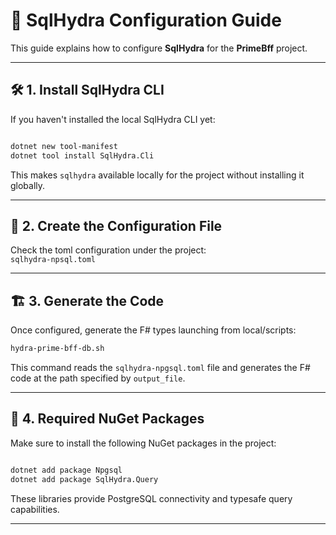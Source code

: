 # 📜 SqlHydra Configuration Guide

This guide explains how to configure **SqlHydra** for the **PrimeBff** project.

---

## 🛠️ 1. Install SqlHydra CLI

If you haven't installed the local SqlHydra CLI yet:

```bash

dotnet new tool-manifest
dotnet tool install SqlHydra.Cli

```

This makes `sqlhydra` available locally for the project without installing it globally.

---

## 🧩 2. Create the Configuration File

Check the toml configuration under the project:  
`sqlhydra-npsql.toml`

---

## 🏗️ 3. Generate the Code

Once configured, generate the F# types launching from local/scripts:

```bash
hydra-prime-bff-db.sh
```

This command reads the `sqlhydra-npgsql.toml` file and generates the F# code at the path specified by `output_file`.

---

## 📎 4. Required NuGet Packages

Make sure to install the following NuGet packages in the project:

```bash

dotnet add package Npgsql
dotnet add package SqlHydra.Query

```

These libraries provide PostgreSQL connectivity and typesafe query capabilities.

---


